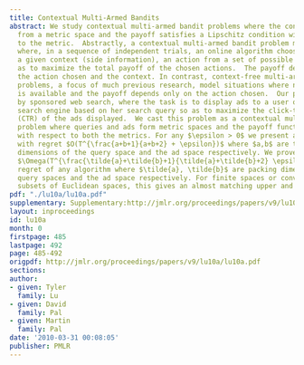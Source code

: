 ```yaml
---
title: Contextual Multi-Armed Bandits
abstract: We study contextual multi-armed bandit problems where the context comes
  from a metric space and the payoff satisfies a Lipschitz condition with respect
  to the metric.  Abstractly, a contextual multi-armed bandit problem models a situation
  where, in a sequence of independent trials, an online algorithm chooses, based on
  a given context (side information), an action from a set of possible actions so
  as to maximize the total payoff of the chosen actions.  The payoff depends on both
  the action chosen and the context. In contrast, context-free multi-armed bandit
  problems, a focus of much previous research, model situations where no side information
  is available and the payoff depends only on the action chosen.  Our problem is motivated
  by sponsored web search, where the task is to display ads to a user of an Internet
  search engine based on her search query so as to maximize the click-through rate
  (CTR) of the ads displayed.  We cast this problem as a contextual multi-armed bandit
  problem where queries and ads form metric spaces and the payoff function is Lipschitz
  with respect to both the metrics. For any $\epsilon > 0$ we present an algorithm
  with regret $O(T^{\frac{a+b+1}{a+b+2} + \epsilon})$ where $a,b$ are the covering
  dimensions of the query space and the ad space respectively. We prove a lower bound
  $\Omega(T^{\frac{\tilde{a}+\tilde{b}+1}{\tilde{a}+\tilde{b}+2} \epsilon})$ for the
  regret of any algorithm where $\tilde{a}, \tilde{b}$ are packing dimensions of the
  query spaces and the ad space respectively. For finite spaces or convex bounded
  subsets of Euclidean spaces, this gives an almost matching upper and lower bound.
pdf: "./lu10a/lu10a.pdf"
supplementary: Supplementary:http://jmlr.org/proceedings/papers/v9/lu10a/lu10aSupple.pdf
layout: inproceedings
id: lu10a
month: 0
firstpage: 485
lastpage: 492
page: 485-492
origpdf: http://jmlr.org/proceedings/papers/v9/lu10a/lu10a.pdf
sections: 
author:
- given: Tyler
  family: Lu
- given: David
  family: Pal
- given: Martin
  family: Pal
date: '2010-03-31 00:08:05'
publisher: PMLR
---
```

